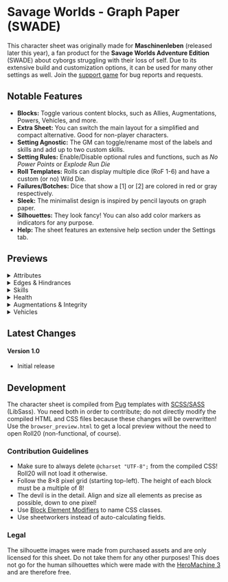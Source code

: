 # Savage Worlds - Graph Paper (SWADE)
This character sheet was originally made for **Maschinenleben** (released later this year), a fan product for the **Savage Worlds Adventure Edition** (SWADE) about cyborgs struggling with their loss of self. Due to its extensive build and customization options, it can be used for many other settings as well. Join the [support game](https://app.roll20.net/join/8488284/oQJGfg) for bug reports and requests.

## Notable Features
* **Blocks:** Toggle various content blocks, such as Allies, Augmentations, Powers, Vehicles, and more.
* **Extra Sheet:** You can switch the main layout for a simplified and compact alternative. Good for non-player characters.
* **Setting Agnostic:** The GM can toggle/rename most of the labels and skills and add up to two custom skills.
* **Setting Rules:** Enable/Disable optional rules and functions, such as *No Power Points* or *Explode Run Die*
* **Roll Templates:** Rolls can display multiple dice (RoF 1-6) and have a custom (or no) Wild Die.
* **Failures/Botches:** Dice that show a [1] or [2] are colored in red or gray respectively.
* **Sleek:** The minimalist design is inspired by pencil layouts on graph paper.
* **Silhouettes:** They look fancy! You can also add color markers as indicators for any purpose.
* **Help:** The sheet features an extensive help section under the Settings tab.

## Previews
<details>
  <summary>Attributes</summary>
  
  ![Attributes](https://raw.githubusercontent.com/Tetrakern/roll20-character-sheets/master/Savage%20Worlds%20-%20Maschinenleben/gifs/attributes.gif)
</details>

<details>
  <summary>Edges & Hindrances</summary>
  
  ![Edges & Hindrances](https://github.com/Tetrakern/roll20-character-sheets/blob/master/Savage%20Worlds%20-%20Maschinenleben/gifs/features.gif)
</details>

<details>
  <summary>Skills</summary>
  
  ![Skills](https://raw.githubusercontent.com/Tetrakern/roll20-character-sheets/master/Savage%20Worlds%20-%20Maschinenleben/gifs/skills.gif)
</details>

<details>
  <summary>Health</summary>
  
  ![Health](https://raw.githubusercontent.com/Tetrakern/roll20-character-sheets/master/Savage%20Worlds%20-%20Maschinenleben/gifs/health.gif)
</details>

<details>
  <summary>Augmentations & Integrity</summary>
  
  ![Augmentations & Integrity](https://raw.githubusercontent.com/Tetrakern/roll20-character-sheets/master/Savage%20Worlds%20-%20Maschinenleben/gifs/augmentations.gif)
</details>

<details>
  <summary>Vehicles</summary>
  
  ![Vehicles](https://raw.githubusercontent.com/Tetrakern/roll20-character-sheets/master/Savage%20Worlds%20-%20Maschinenleben/gifs/vehicles.gif)
</details>

## Latest Changes
#### Version 1.0
* Initial release

## Development
The character sheet is compiled from [Pug](https://pugjs.org/api/getting-started.html) templates with [SCSS/SASS](https://sass-lang.com/guide) (LibSass). You need both in order to contribute; do not directly modify the compiled HTML and CSS files because these changes will be overwritten! Use the `browser_preview.html` to get a local preview without the need to open Roll20 (non-functional, of course).

### Contribution Guidelines
* Make sure to always delete `@charset "UTF-8";` from the compiled CSS! Roll20 will not load it otherwise.
* Follow the 8×8 pixel grid (starting top-left). The height of each block must be a multiple of 8!
* The devil is in the detail. Align and size all elements as precise as possible, down to one pixel!
* Use [Block Element Modifiers](http://getbem.com/naming/) to name CSS classes.
* Use sheetworkers instead of auto-calculating fields.

### Legal
The silhouette images were made from purchased assets and are only licensed for this sheet. Do not take them for any other purposes! This does not go for the human silhouettes which were made with the [HeroMachine 3](http://www.heromachine.com/heromachine-3-lab/) and are therefore free.
